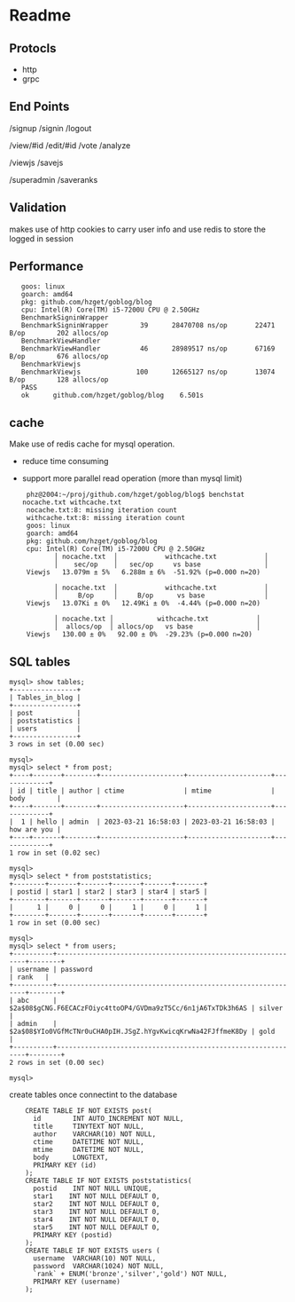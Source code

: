 Readme
======

Protocls
--------

* http
* grpc

End Points
----------

/signup
/signin
/logout

/view/#id
/edit/#id
/vote
/analyze

/viewjs
/savejs

/superadmin
/saveranks

Validation
----------

makes use of http cookies to carry user info
and use redis to store the logged in session

Performance
-----------

       goos: linux
       goarch: amd64
       pkg: github.com/hzget/goblog/blog
       cpu: Intel(R) Core(TM) i5-7200U CPU @ 2.50GHz
       BenchmarkSigninWrapper
       BenchmarkSigninWrapper        39      28470708 ns/op       22471 B/op        202 allocs/op
       BenchmarkViewHandler
       BenchmarkViewHandler          46      28989517 ns/op       67169 B/op        676 allocs/op
       BenchmarkViewjs
       BenchmarkViewjs              100      12665127 ns/op       13074 B/op        128 allocs/op
       PASS
       ok      github.com/hzget/goblog/blog    6.501s

cache
-----

Make use of redis cache for mysql operation.

* reduce time consuming
* support more parallel read operation (more than mysql limit)

       phz@2004:~/proj/github.com/hzget/goblog/blog$ benchstat nocache.txt withcache.txt
       nocache.txt:8: missing iteration count
       withcache.txt:8: missing iteration count
       goos: linux
       goarch: amd64
       pkg: github.com/hzget/goblog/blog
       cpu: Intel(R) Core(TM) i5-7200U CPU @ 2.50GHz
              │ nocache.txt  │            withcache.txt            │
              │    sec/op    │   sec/op     vs base                │
       Viewjs   13.079m ± 5%   6.288m ± 6%  -51.92% (p=0.000 n=20)

              │ nocache.txt  │            withcache.txt            │
              │     B/op     │     B/op      vs base               │
       Viewjs   13.07Ki ± 0%   12.49Ki ± 0%  -4.44% (p=0.000 n=20)

              │ nocache.txt │           withcache.txt            │
              │  allocs/op  │ allocs/op   vs base                │
       Viewjs   130.00 ± 0%   92.00 ± 0%  -29.23% (p=0.000 n=20)

SQL tables
----------

    mysql> show tables;
    +----------------+
    | Tables_in_blog |
    +----------------+
    | post           |
    | poststatistics |
    | users          |
    +----------------+
    3 rows in set (0.00 sec)

    mysql> 
    mysql> select * from post;
    +----+-------+--------+---------------------+---------------------+-------------+
    | id | title | author | ctime               | mtime               | body        |
    +----+-------+--------+---------------------+---------------------+-------------+
    |  1 | hello | admin  | 2023-03-21 16:58:03 | 2023-03-21 16:58:03 | how are you |
    +----+-------+--------+---------------------+---------------------+-------------+
    1 row in set (0.02 sec)

    mysql> 
    mysql> select * from poststatistics;
    +--------+-------+-------+-------+-------+-------+
    | postid | star1 | star2 | star3 | star4 | star5 |
    +--------+-------+-------+-------+-------+-------+
    |      1 |     0 |     0 |     1 |     0 |     1 |
    +--------+-------+-------+-------+-------+-------+
    1 row in set (0.00 sec)

    mysql> 
    mysql> select * from users;
    +----------+--------------------------------------------------------------+--------+
    | username | password                                                     | rank   |
    +----------+--------------------------------------------------------------+--------+
    | abc      | $2a$08$gCNG.F6ECACzFOiyc4ttoOP4/GVDma9zT5Cc/6n1jA6TxTDk3h6AS | silver |
    | admin    | $2a$08$YIo0VGfMcTNr0uCHA0pIH.JSgZ.hYgvKwicqKrwNa42FJffmeK8Dy | gold   |
    +----------+--------------------------------------------------------------+--------+
    2 rows in set (0.00 sec)

    mysql>         

create tables once connectint to the database

        CREATE TABLE IF NOT EXISTS post(
          id        INT AUTO_INCREMENT NOT NULL,
          title     TINYTEXT NOT NULL,
          author    VARCHAR(10) NOT NULL,
          ctime     DATETIME NOT NULL,
          mtime     DATETIME NOT NULL,
          body      LONGTEXT,
          PRIMARY KEY (id)
        );
        CREATE TABLE IF NOT EXISTS poststatistics(
          postid    INT NOT NULL UNIQUE,
          star1    INT NOT NULL DEFAULT 0,
          star2    INT NOT NULL DEFAULT 0,
          star3    INT NOT NULL DEFAULT 0,
          star4    INT NOT NULL DEFAULT 0,
          star5    INT NOT NULL DEFAULT 0,
          PRIMARY KEY (postid)
        );
        CREATE TABLE IF NOT EXISTS users (
          username  VARCHAR(10) NOT NULL,
          password  VARCHAR(1024) NOT NULL,
          `rank` + ENUM('bronze','silver','gold') NOT NULL,
          PRIMARY KEY (username)
        );
